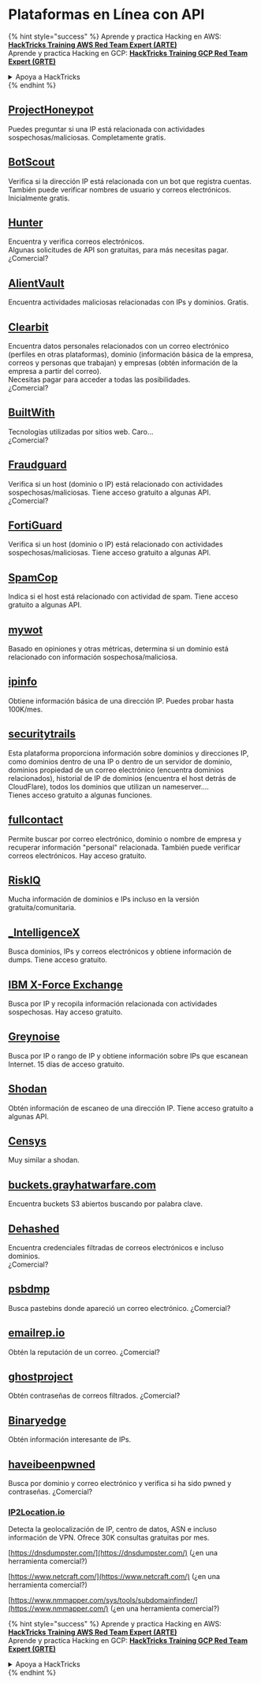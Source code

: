 # Plataformas en Línea con API

{% hint style="success" %}
Aprende y practica Hacking en AWS:<img src="/.gitbook/assets/arte.png" alt="" data-size="line">[**HackTricks Training AWS Red Team Expert (ARTE)**](https://training.hacktricks.xyz/courses/arte)<img src="/.gitbook/assets/arte.png" alt="" data-size="line">\
Aprende y practica Hacking en GCP: <img src="/.gitbook/assets/grte.png" alt="" data-size="line">[**HackTricks Training GCP Red Team Expert (GRTE)**<img src="/.gitbook/assets/grte.png" alt="" data-size="line">](https://training.hacktricks.xyz/courses/grte)

<details>

<summary>Apoya a HackTricks</summary>

* Revisa los [**planes de suscripción**](https://github.com/sponsors/carlospolop)!
* **Únete al** 💬 [**grupo de Discord**](https://discord.gg/hRep4RUj7f) o al [**grupo de telegram**](https://t.me/peass) o **síguenos** en **Twitter** 🐦 [**@hacktricks\_live**](https://twitter.com/hacktricks\_live)**.**
* **Comparte trucos de hacking enviando PRs a los** [**HackTricks**](https://github.com/carlospolop/hacktricks) y [**HackTricks Cloud**](https://github.com/carlospolop/hacktricks-cloud) repositorios de github.

</details>
{% endhint %}

## [ProjectHoneypot](https://www.projecthoneypot.org/)

Puedes preguntar si una IP está relacionada con actividades sospechosas/maliciosas. Completamente gratis.

## [**BotScout**](http://botscout.com/api.htm)

Verifica si la dirección IP está relacionada con un bot que registra cuentas. También puede verificar nombres de usuario y correos electrónicos. Inicialmente gratis.

## [Hunter](https://hunter.io/)

Encuentra y verifica correos electrónicos.\
Algunas solicitudes de API son gratuitas, para más necesitas pagar.\
¿Comercial?

## [AlientVault](https://otx.alienvault.com/api)

Encuentra actividades maliciosas relacionadas con IPs y dominios. Gratis.

## [Clearbit](https://dashboard.clearbit.com/)

Encuentra datos personales relacionados con un correo electrónico (perfiles en otras plataformas), dominio (información básica de la empresa, correos y personas que trabajan) y empresas (obtén información de la empresa a partir del correo).\
Necesitas pagar para acceder a todas las posibilidades.\
¿Comercial?

## [BuiltWith](https://builtwith.com/)

Tecnologías utilizadas por sitios web. Caro...\
¿Comercial?

## [Fraudguard](https://fraudguard.io/)

Verifica si un host (dominio o IP) está relacionado con actividades sospechosas/maliciosas. Tiene acceso gratuito a algunas API.\
¿Comercial?

## [FortiGuard](https://fortiguard.com/)

Verifica si un host (dominio o IP) está relacionado con actividades sospechosas/maliciosas. Tiene acceso gratuito a algunas API.

## [SpamCop](https://www.spamcop.net/)

Indica si el host está relacionado con actividad de spam. Tiene acceso gratuito a algunas API.

## [mywot](https://www.mywot.com/)

Basado en opiniones y otras métricas, determina si un dominio está relacionado con información sospechosa/maliciosa.

## [ipinfo](https://ipinfo.io/)

Obtiene información básica de una dirección IP. Puedes probar hasta 100K/mes.

## [securitytrails](https://securitytrails.com/app/account)

Esta plataforma proporciona información sobre dominios y direcciones IP, como dominios dentro de una IP o dentro de un servidor de dominio, dominios propiedad de un correo electrónico (encuentra dominios relacionados), historial de IP de dominios (encuentra el host detrás de CloudFlare), todos los dominios que utilizan un nameserver....\
Tienes acceso gratuito a algunas funciones.

## [fullcontact](https://www.fullcontact.com/)

Permite buscar por correo electrónico, dominio o nombre de empresa y recuperar información "personal" relacionada. También puede verificar correos electrónicos. Hay acceso gratuito.

## [RiskIQ](https://www.spiderfoot.net/documentation/)

Mucha información de dominios e IPs incluso en la versión gratuita/comunitaria.

## [\_IntelligenceX](https://intelx.io/)

Busca dominios, IPs y correos electrónicos y obtiene información de dumps. Tiene acceso gratuito.

## [IBM X-Force Exchange](https://exchange.xforce.ibmcloud.com/)

Busca por IP y recopila información relacionada con actividades sospechosas. Hay acceso gratuito.

## [Greynoise](https://viz.greynoise.io/)

Busca por IP o rango de IP y obtiene información sobre IPs que escanean Internet. 15 días de acceso gratuito.

## [Shodan](https://www.shodan.io/)

Obtén información de escaneo de una dirección IP. Tiene acceso gratuito a algunas API.

## [Censys](https://censys.io/)

Muy similar a shodan.

## [buckets.grayhatwarfare.com](https://buckets.grayhatwarfare.com/)

Encuentra buckets S3 abiertos buscando por palabra clave.

## [Dehashed](https://www.dehashed.com/data)

Encuentra credenciales filtradas de correos electrónicos e incluso dominios.\
¿Comercial?

## [psbdmp](https://psbdmp.ws/)

Busca pastebins donde apareció un correo electrónico. ¿Comercial?

## [emailrep.io](https://emailrep.io/key)

Obtén la reputación de un correo. ¿Comercial?

## [ghostproject](https://ghostproject.fr/)

Obtén contraseñas de correos filtrados. ¿Comercial?

## [Binaryedge](https://www.binaryedge.io/)

Obtén información interesante de IPs.

## [haveibeenpwned](https://haveibeenpwned.com/)

Busca por dominio y correo electrónico y verifica si ha sido pwned y contraseñas. ¿Comercial?

### [IP2Location.io](https://www.ip2location.io/)

Detecta la geolocalización de IP, centro de datos, ASN e incluso información de VPN. Ofrece 30K consultas gratuitas por mes.



[https://dnsdumpster.com/](https://dnsdumpster.com/) (¿en una herramienta comercial?)

[https://www.netcraft.com/](https://www.netcraft.com/) (¿en una herramienta comercial?)

[https://www.nmmapper.com/sys/tools/subdomainfinder/](https://www.nmmapper.com/) (¿en una herramienta comercial?)

{% hint style="success" %}
Aprende y practica Hacking en AWS:<img src="/.gitbook/assets/arte.png" alt="" data-size="line">[**HackTricks Training AWS Red Team Expert (ARTE)**](https://training.hacktricks.xyz/courses/arte)<img src="/.gitbook/assets/arte.png" alt="" data-size="line">\
Aprende y practica Hacking en GCP: <img src="/.gitbook/assets/grte.png" alt="" data-size="line">[**HackTricks Training GCP Red Team Expert (GRTE)**<img src="/.gitbook/assets/grte.png" alt="" data-size="line">](https://training.hacktricks.xyz/courses/grte)

<details>

<summary>Apoya a HackTricks</summary>

* Revisa los [**planes de suscripción**](https://github.com/sponsors/carlospolop)!
* **Únete al** 💬 [**grupo de Discord**](https://discord.gg/hRep4RUj7f) o al [**grupo de telegram**](https://t.me/peass) o **síguenos** en **Twitter** 🐦 [**@hacktricks\_live**](https://twitter.com/hacktricks\_live)**.**
* **Comparte trucos de hacking enviando PRs a los** [**HackTricks**](https://github.com/carlospolop/hacktricks) y [**HackTricks Cloud**](https://github.com/carlospolop/hacktricks-cloud) repositorios de github.

</details>
{% endhint %}
